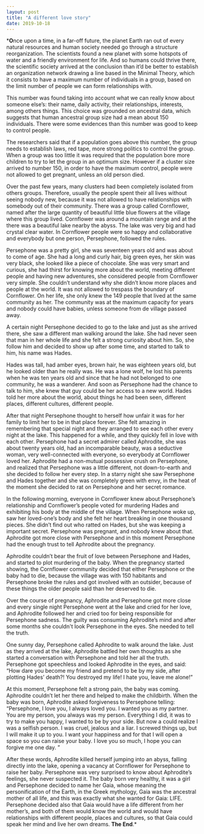 ```yaml
---
layout: post
title: "A different love story"
date: 2019-10-18
---
```


***O**nce upon a time, in a far-off future, the planet Earth ran out of every natural resources and human society needed go through a structure reorganization. The scientists found a new planet with some hotspots of water and a friendly environment for life. And so  humans could thrive there, the scientific society arrived at the conclusion than it’d be better to establish an organization network drawing a line based in the Minimal Theory, which it consists to have a maximum number of individuals in a group, based on the limit number of people we can form relationships with. 

This number was found taking into account what we can really know about someone else’s: their name, daily activity, their relationships, interests, among others things. This choice was grounded on ancestral data, which suggests that human ancestral group size had a mean about 150 individuals. There were some evidences than this number was good to keep to control people. 

The researchers said that if a population goes above this number, the group needs to establish laws, red tape, more strong politics to control the group. When a group was too little it was required that the population bore more children to try to let the group in an optimum size. However if a cluster size arrived to number 150, in order to have the maximum control, people were not allowed to get pregnant, unless an old person died. 

Over the past few years, many clusters had been completely isolated from others groups. Therefore, usually the people spent their all lives without seeing nobody new, because it was not allowed to have relationships with somebody out of their community. There was a group called Cornflower, named after  the large quantity of beautiful little blue flowers at the village where this group lived. Cornflower was around a mountain range and at the there was a beautiful lake nearby the abyss. The lake was very big and had crystal clear water. In Cornflower people were so happy and collaborative and everybody but one person, Persephone, followed the rules. 

Persephone was a pretty girl, she was seventeen years old and was about to come of age. She had a long and curly hair, big green eyes, her skin was very black, she looked like a piece of chocolate. She was very smart and curious, she had thirst for knowing more about the world, meeting different people and having new adventures, she considered people from Cornflower very simple. She couldn’t understand why she didn’t know more places and people at the world. It was not allowed to trespass the boundary of Cornflower. On her life, she only knew the 149 people that lived at the same community as her. The community was at the maximum capacity for years and nobody could have babies, unless someone from de village passed away.  

A certain night Persephone decided to go to the lake and just as she arrived there, she saw a different man walking around the lake. She had never seen that man in her whole life and she felt a strong curiosity about him. So, she follow him and decided to show up after some time, and started to talk to him, his name was Hades.

Hades was tall, had amber eyes, brown hair, he was eighteen years old, but he looked older than he really was. He was a lone wolf, he lost his parents when he was ten years old and since that he had not belonged to one community, he was a wanderer. And soon as Persephone had the chance to talk to him, she knew that guy could be her access to a new world. Hades told her more about the world, about things he had been seen, different places, different cultures, different people. 

After that night Persephone thought to herself how unfair it was for her family to limit her to be in that place forever. She felt amazing in remembering that special night and they arranged to see each other every night at the lake. This happened for a while, and they quickly fell in love with each other. Persephone had a secret admirer called Aphrodite, she was about twenty years old, had an incomparable beauty, was a seductive woman, very well-connected with everyone, so everybody at Cornflower loved her. Aphrodite had a non-mutual possessive crush on Persephone, and realized that Persephone was a little different, not down-to-earth and she decided to follow her every step. In a starry night she saw Persephone and Hades together and she was completely green with envy, in the heat of the moment she decided to rat on Persephone and her secret romance.   

In the following morning, everyone in Cornflower knew about Persephone’s relationship and Cornflower’s people voted for murdering Hades and exhibiting his body at the middle of the village. When Persephone woke up, saw her loved-one’s body and she felt her heart breaking in one thousand pieces. She didn’t find out who ratted on Hades, but she was keeping a important secret. Persephone was pregnant, and nobody knew about that. Aphrodite got more close with Persephone and in this moment Persephone had the enough trust to tell Aphrodite about the pregnancy. 

Aphrodite couldn’t bear the fruit of love between Persephone and Hades, and started to plot murdering of the baby. When the pregnancy started showing, the Cornflower community decided that either Persephone or the baby had to die, because the village was with 150 habitants and Persephone broke the rules and got involved with an outsider, because of these things the older people said than her deserved to die.  

Over the course of pregnancy, Aphrodite and Persephone got more close and every single night Persephone went at the lake and cried for her love, and Aphrodite followed her and cried too for being responsible for Persephone sadness. The guilty was consuming Aphrodite’s mind and after some months she couldn't look Persephone in the eyes. She needed to tell the truth. 

One sunny day, Persephone called Aphrodite to walk around the lake. Just as they arrived at the lake, Aphrodite battled her own thoughts as she started a conversation with Persephone and told her all the truth. Persephone got speechless and looked Aphrodite in the eyes, and said: “How dare you become my friend and pretend to be by my side, after plotting  Hades’ death?! You destroyed my life! I hate you, leave me alone!” 

At this moment, Persephone felt a strong pain, the baby was coming. Aphrodite couldn’t let her there and helped to make the childbirth. When the baby was born, Aphrodite asked forgiveness to Persephone telling: “Persephone, I love you, I always loved you. I wanted you as my partner. You are my person, you always was my person. Everything I did, it was to try to make you happy, I wanted to be by your side. But now a could realize I was a selfish person. I was cruel, jealous and a liar. I screwed things up, but I will make it up to you. I want your happiness and for that I will open a space so you can raise your baby. I love you so much, I hope you can forgive me one day. ”

After these words, Aphrodite killed herself jumping into an abyss, falling directly into the lake, opening a vacancy at Cornflower for Persephone to raise her baby. Persephone was very surprised to know about Aphrodite’s feelings, she never suspected it. The baby born very healthy, it was a girl and Persephone decided to name her Gaia, whose meaning the personification of the Earth, in the Greek mythology, Gaia was the ancestral mother of all life, and this was exactly what she wanted for Gaia: LIFE. Persephone decided also that Gaia would have a life different from her mother’s, and both of them would know the world and would have relationships with different people, places and cultures, so that Gaia could speak her mind and live her own dreams. 
**The End**.* 
